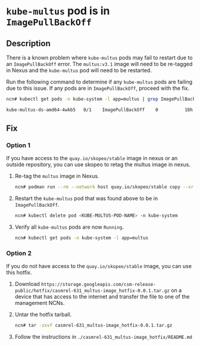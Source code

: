 # `kube-multus` pod is in `ImagePullBackOff`

## Description

There is a known problem where `kube-multus` pods may fail to restart due to an `ImagePullBackOff` error. The `multus:v3.1` image will need to be re-tagged in Nexus and the `kube-multus` pod will need to be restarted.

Run the following command to determine if any `kube-multus` pods are failing due to this issue. If any pods are in `ImagePullBackOff`, proceed with the fix.

```bash
ncn# kubectl get pods -n kube-system -l app=multus | grep ImagePullBackOff

kube-multus-ds-amd64-4wkb5   0/1    ImagePullBackOff    0          18h
```

## Fix

### Option 1

If you have access to the `quay.io/skopeo/stable` image in nexus or an outside repository, you can use skopeo to retag the multus image in nexus.

1. Re-tag the `multus` image in Nexus.

   ```bash
   ncn# podman run --rm --network host quay.io/skopeo/stable copy --src-tls-verify=false --dest-tls-verify=false docker://registry.local/docker.io/nfvpe/multus:v3.1 docker://registry.local/nfvpe/multus:v3.1
   ```

1. Restart the `kube-multus` pod that was found above to be in `ImagePullBackOff`.

   ```bash
   ncn# kubectl delete pod <KUBE-MULTUS-POD-NAME> -n kube-system
   ```

1. Verify all `kube-multus` pods are now `Running`.

   ```bash
   ncn# kubectl get pods -n kube-system -l app=multus
   ```

### Option 2

If you do not have access to the `quay.io/skopeo/stable` image, you can use this hotfix.

1. Download `https://storage.googleapis.com/csm-release-public/hotfix/casmrel-631_multus-image_hotfix-0.0.1.tar.gz` on a device that has access to the internet and transfer the file to one of the management NCNs. 

1. Untar the hotfix tarball.

   ```bash
   ncn# tar -zxvf casmrel-631_multus-image_hotfix-0.0.1.tar.gz
   ```

1. Follow the instructions in `./casmrel-631_multus-image_hotfix/README.md`

 

